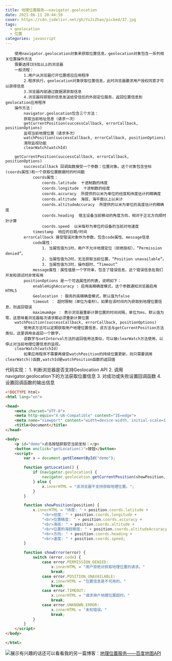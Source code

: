 ```yaml
---
title: 地理位置服务——navigator.geolocation
date: 2021-06-11 20:44:59
cover: https://cdn.jsdelivr.net/gh/YuJiZhao/picbed/37.jpg
tags: 
  - geolocation
  - 位置
categories: javascript
---
```

        使用navigator.geolocation对象来获取位置信息，geolocation对象包含一系列相关位置操作方法
        需要选择IE9及以上的浏览器
        一般流程：
            1.用户从浏览器打开位置感应应用程序
            2.程序执行，geolocation对象获取位置信息，此时浏览器要求用户授权同意才可以获得信息
            3.浏览器内部通过数据源获取信息
            4.浏览器将获取的信息发送给受信任的外部定位服务，返回位置信息到geolocation应用程序
        操作方法：
            navigator.geolocation包含三个方法：
            获取当前地址信息（请求一次）
            getCurrentPosition(successCallback, errorCallback, positionOptions)
            监视当前地理位置（请求多次）
            watchPosition(successCallback, errorCallback, positionOptions)
            清除监视功能
            clearWatch(watchId)
        
        getCurrentPosition(successCallback, errorCallback, positionOptions)
            successCallback 回调函数接受一个参数：位置对象。这个对象包含坐标(coords属性)和一个获取位置数据时的时间戳
                coords属性：
                    coords.latitude  十进制数的纬度
                    coords.longitude  十进制数的经度
                    coords.accuracy  所提供的以米为单位的经度和纬度估计的精确度
                    coords.altitude  海拔，海平面以上以米计
                    coords.altitudeAccuracy  所提供的以米为单位的高度估计的精确度
                    coords.heading  宿主设备当前移动的角度方向，相对于正北方向顺时针计算
                    coords.speed  以米每秒为单位的设备的当前对地速度
                timestamp  响应的日期/时间
            errorCallback 接受错误对象作为参数，包含code属性、message信息
                code属性：
                    1. 当属性值为1时，用户不允许地理定位（拒绝授权），“Permission denied”。
                    2. 当属性值为2时，无法获取当前位置，“Position unavailable”。
                    3. 当属性值为3时，操作超时，“Timeout”
                message属性：属性值是一个字符串，包含了错误信息，这个错误信息在我们开发和调试时非常有用
            positionOptions 是一个可选属性的列表，说明如下：
                enableHighAccuracy : 启用高精确度模式，这个参数通知浏览器启用HTML5
                Geolocation : 服务的高精确度模式，默认值为false
                timeout ： 超时限制（单位为毫秒）。如果在该时间内为获取到地理位置信息，则返回错误
                maximumAge ： 表示浏览器重新计算位置的时间间隔，单位为ms，默认值为零，这意味着浏览器每次请求都必须重新计算位置
        watchPosition(successCallback, errorCallback, positionOptions)
            使用该方法可以定期获取用户地理位置信息，该方法与getCurrentPosition方法类似，这里调用会返回一个数字，
            该数字与setInterval方法的返回值用法类似，可以被clearWatch方法使用，以停止对当前地理位置信息的监视。
        clearWatch(watchId)
            如果应用程序不需要再接受watchPosition的持续位置更新，则只需要调用clearWatch()函数,watchId是watchPosition函数的返回值
        


   代码实现：
        1. 判断浏览器是否支持Geolocation API
        2. 调用navigator.geolocation下的方法获取位置信息
        3. 对成功或失败设置回调函数
        4. 设置回调函数的输出信息

```html
<!DOCTYPE html>
<html lang="en">

<head>
    <meta charset="UTF-8">
    <meta http-equiv="X-UA-Compatible" content="IE=edge">
    <meta name="viewport" content="width=device-width, initial-scale=1.0">
    <title>Document</title>
</head>

<body>
    <p id="demo">点击按钮获取您当前坐标：</p>
    <button onclick="getLocation()">按钮</button>
    <script>
        var x = document.getElementById("demo");

        function getLocation() {
            if (navigator.geolocation) {
                navigator.geolocation.getCurrentPosition(showPosition, showError);
            } else {
                x.innerHTML = "该浏览器不支持获取地理位置。";
            }
        }

        function showPosition(position) {
            x.innerHTML = "纬度: " + position.coords.latitude +
                "<br>经度: " + position.coords.longitude +
                "<br>位置精度: " + position.coords.accuracy +
                "<br>海拔: " + position.coords.altitude +
                "<br>位置的海拔精度: " + position.coords.altitudeAccuracy +
                "<br>方向: " + position.coords.heading +
                "<br>速度: " + position.coords.speed;
        }

        function showError(error) {
            switch (error.code) {
                case error.PERMISSION_DENIED:
                    x.innerHTML = "用户拒绝对获取地理位置的请求。"
                    break;
                case error.POSITION_UNAVAILABLE:
                    x.innerHTML = "位置信息是不可用的。"
                    break;
                case error.TIMEOUT:
                    x.innerHTML = "请求用户地理位置超时。"
                    break;
                case error.UNKNOWN_ERROR:
                    x.innerHTML = "未知错误。"
                    break;
            }
        }
    </script>
</body>

</html>
```
![展示](https://img-blog.csdnimg.cn/20210611204317932.png?x-oss-process=image/watermark,type_ZmFuZ3poZW5naGVpdGk,shadow_10,text_aHR0cHM6Ly9ibG9nLmNzZG4ubmV0L3Rvbmdrb25neXU=,size_16,color_FFFFFF,t_70)有兴趣的话还可以看看我的另一篇博客：[地理位置服务——百度地图API](https://blog.csdn.net/tongkongyu/article/details/117826807)
